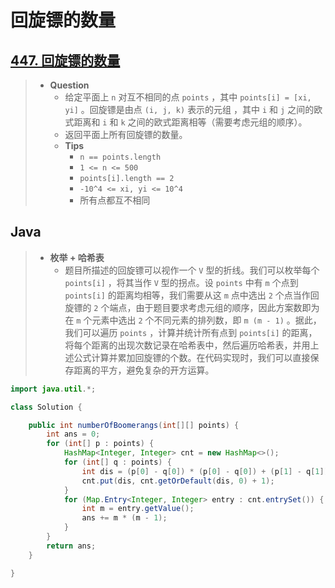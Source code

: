 # 回旋镖的数量

## [447. 回旋镖的数量](https://leetcode.cn/problems/number-of-boomerangs/)

> - **Question**
>   - 给定平面上 `n` 对互不相同的点 `points` ，其中 `points[i] = [xi, yi]` 。回旋镖是由点 `(i, j, k)` 表示的元组 ，其中 `i` 和 `j` 之间的欧式距离和 `i` 和 `k` 之间的欧式距离相等（需要考虑元组的顺序）。
>   - 返回平面上所有回旋镖的数量。
>   - **Tips**
>     - `n == points.length`
>     - `1 <= n <= 500`
>     - `points[i].length == 2`
>     - `-10^4 <= xi, yi <= 10^4`
>     - 所有点都互不相同

## Java

> - **枚举 + 哈希表**
>   - 题目所描述的回旋镖可以视作一个 `V` 型的折线。我们可以枚举每个 `points[i]` ，将其当作 `V` 型的拐点。设 `points` 中有 `m` 个点到 `points[i]` 的距离均相等，我们需要从这 `m` 点中选出 `2` 个点当作回旋镖的 `2` 个端点，由于题目要求考虑元组的顺序，因此方案数即为在 `m` 个元素中选出 `2` 个不同元素的排列数，即 `m (m - 1)` 。据此，我们可以遍历 `points` ，计算并统计所有点到 `points[i]` 的距离，将每个距离的出现次数记录在哈希表中，然后遍历哈希表，并用上述公式计算并累加回旋镖的个数。在代码实现时，我们可以直接保存距离的平方，避免复杂的开方运算。

```java
import java.util.*;

class Solution {

    public int numberOfBoomerangs(int[][] points) {
        int ans = 0;
        for (int[] p : points) {
            HashMap<Integer, Integer> cnt = new HashMap<>();
            for (int[] q : points) {
                int dis = (p[0] - q[0]) * (p[0] - q[0]) + (p[1] - q[1]) * (p[1] - q[1]);
                cnt.put(dis, cnt.getOrDefault(dis, 0) + 1);
            }
            for (Map.Entry<Integer, Integer> entry : cnt.entrySet()) {
                int m = entry.getValue();
                ans += m * (m - 1);
            }
        }
        return ans;
    }

}
```

